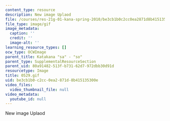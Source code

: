 ```yaml
---
content_type: resource
description: New image Uplaod
file: /courses/res-21g-01-kana-spring-2010/be3cb1b0c2cc0ea2871d8b415135300e_0529.gif
file_type: image/gif
image_metadata:
  caption: ''
  credit: ''
  image-alt: ''
learning_resource_types: []
ocw_type: OCWImage
parent_title: Katakana "sa" - "so"
parent_type: SupplementalResourceSection
parent_uid: 80a91482-513f-b731-62d7-972dbb30d91d
resourcetype: Image
title: 0529.gif
uid: be3cb1b0-c2cc-0ea2-871d-8b415135300e
video_files:
  video_thumbnail_file: null
video_metadata:
  youtube_id: null
---
```

New image Uplaod

